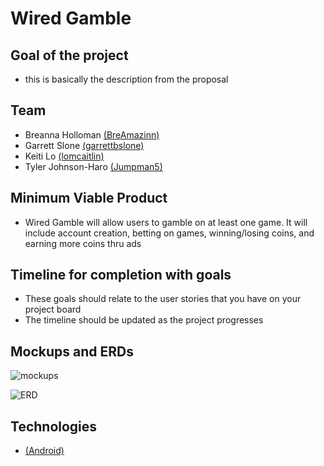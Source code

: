 # Wired Gamble
## Goal of the project
- this is basically the description from the proposal
## Team
- Breanna Holloman [(BreAmazinn)](https://github.com/BreAmazinn)
- Garrett Slone [(garrettbslone)](https://github.com/garrettbslone)
- Keiti Lo [(lomcaitlin)](https://github.com/lomcaitlin)
- Tyler Johnson-Haro [(Jumpman5)](https://github.com/Jumpman5)
## Minimum Viable Product
- Wired Gamble will allow users to gamble on at least one game. It
  will include account creation, betting on games, winning/losing
  coins, and earning more coins thru ads
## Timeline for completion with goals
- These goals should relate to the user stories that you have on your project board
- The timeline should be updated as the project progresses
## Mockups and ERDs
![mockups](https://i.imgur.com/UR9TX4h.png)

![ERD](https://i.imgur.com/Ys4DO10.png)
## Technologies
- [(Android)](https://www.android.com/)
